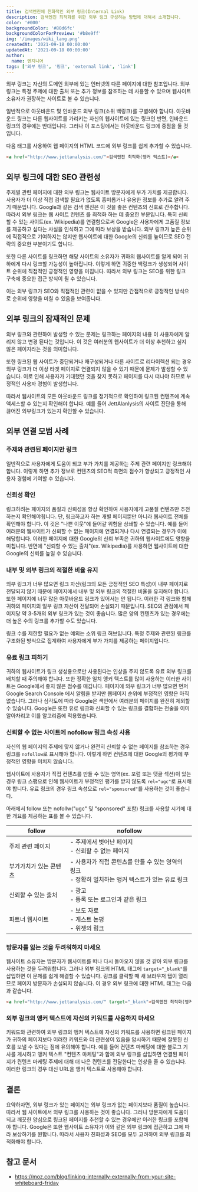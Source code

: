 ```yaml
---
title: 검색엔진에 친화적인 외부 링크(Internal Link)
description: 검색엔진 최적화를 위한 외부 링크 구성하는 방법에 대해서 소개합니다.
color: '#000'
backgroundColor: '#80d6fc'
backgroundColorForPreview: '#b8e9ff'
img: '/images/wiki_lang.png'
createdAt: '2021-09-18 00:00:00'
updatedAt: '2021-09-18 00:00:00'
author:
  name: 엔지니어
tags: ['외부 링크', '링크', 'external link', 'link']
---
```


외부 링크는 자신의 도메인 외부에 있는 인터넷의 다른 페이지에 대한 참조입니다. 외부 링크는 특정 주제에 대한 출처 또는 추가 정보를 참조하는 데 사용할 수 있으며 웹사이트 소유자가 권장하는 사이트로 볼 수 있습니다.

<!--more-->

일반적으로 아웃바운드 및 인바운드 외부 링크(소위 <nuxt-link to="/blog/backlink">백링크</nuxt-link>)를 구별해야 합니다. 아웃바운드 링크는 다른 웹사이트를 가리키는 자신의 웹사이트에 있는 링크인 반면, 인바운드 링크의 경우에는 반대입니다. 그러나 이 포스팅에서는 아웃바운드 링크에 중점을 둘 것입니다.

다음 태그를 사용하여 웹 페이지의 HTML 코드에 외부 링크를 쉽게 추가할 수 있습니다.

```html
<a href="http://www.jettanalysis.com/">검색엔진 최적화(앵커 텍스트)</a>
```

## 외부 링크에 대한 SEO 관련성

주제별 관련 페이지에 대한 외부 링크는 웹사이트 방문자에게 부가 가치를 제공합니다. 사용자가 더 이상 직접 검색할 필요가 없도록 흥미롭거나 유용한 정보를 추가로 알려 주기 때문입니다. Google과 같은 검색 엔진은 이 것을 좋은 컨텐츠의 신호로 간주합니다. 따라서 외부 링크는 웹 사이트 컨텐츠 를 최적화 하는 데 중요한 부분입니다. 특히 신뢰할 수 있는 사이트(ex. Wikipedia)를 연결함으로써 Google은 사용자에게 고품질 정보를 제공하고 싶다는 사실을 인식하고 그에 따라 보상을 받습니다. 외부 링크가 높은 순위에 직접적으로 기여하지는 않지만 웹사이트에 대한 Google의 신뢰를 높이므로 SEO 전략의 중요한 부분이기도 합니다.

<simple-diagnosis title='외부 링크 SEO 진단하기' description='검색엔진 최적화를 위한 외부 링크를 진단해보세요.'></simple-diagnosis>

또한 다른 사이트를 링크하면 해당 사이트의 소유자가 귀하의 웹사이트를 알게 되어 귀하에게 다시 링크할 가능성이 높아집니다. 이렇게 하면 귀중한 백링크가 생성되어 사이트 순위에 직접적인 긍정적인 영향을 미칩니다. 따라서 외부 링크는 SEO를 위한 링크 구축에 중요한 접근 방식이 될 수 있습니다.

이는 외부 링크가 SEO와 직접적인 관련이 없을 수 있지만 간접적으로 긍정적인 방식으로 순위에 영향을 미칠 수 있음을 보여줍니다.

## 외부 링크의 잠재적인 문제

외부 링크와 관련하여 발생할 수 있는 문제는 링크하는 페이지의 내용 이 사용자에게 알리지 않고 변경 된다는 것입니다. 이 것은 여러분의 웹사이트가 더 이상 추천하고 싶지 않은 페이지라는 것을 의미합니다.

또한 링크된 웹 사이트가 중단되거나 재구성되거나 다른 사이트로 리다이렉션 되는 경우 외부 링크가 더 이상 타겟 페이지로 연결되지 않을 수 있기 때문에 문제가 발생할 수 있습니다. 이로 인해 사용자가 기대했던 것을 찾지 못하고 페이지를 다시 떠나야 하므로 부정적인 사용자 경험이 발생합니다.

따라서 웹사이트의 모든 아웃바운드 링크를 정기적으로 확인하여 링크된 컨텐츠에 계속 액세스할 수 있는지 확인해야 합니다. 예를 들어 JettAlanlysis의 사이트 진단을 통해 끊어진 외부링크가 있는지 확인할 수 있습니다.

## 외부 연결 모범 사례

### 주제와 관련된 페이지만 링크

일반적으로 사용자에게 도움이 되고 부가 가치를 제공하는 주제 관련 페이지만 링크해야 합니다. 이렇게 하면 추가 정보로 컨텐츠의 SEO적 측면의 점수가 향상되고 긍정적인 사용자 경험에 기여할 수 있습니다.

### 신뢰성 확인

링크하려는 페이지의 품질과 신뢰성을 항상 확인하여 사용자에게 고품질 컨텐츠만 추천하는지 확인해야힙니다. 단, 링크하고자 하는 개별 페이지뿐만 아니라 웹사이트 전체를 확인해야 합니다. 이 것은 "나쁜 이웃"에 들어갈 위험을 상쇄할 수 있습니다. 예를 들어 여러분의 웹사이트가 신뢰할 수 없는 페이지에 연결되거나 다시 연결되는 경우가 이에 해당합니다. 이러한 페이지에 대한 Google의 신뢰 부족은 귀하의 웹사이트에도 영향을 미칩니다. 반면에 "신뢰할 수 있는 출처"(ex. Wikipedia)를 사용하면 웹사이트에 대한 Google의 신뢰를 높일 수 있습니다.

### 내부 및 외부 링크의 적절한 비율 유지

외부 링크가 너무 많으면 링크 자산(링크의 모든 긍정적인 SEO 특성)이 내부 페이지로 전달되지 않기 때문에 페이지에서 내부 및 외부 링크의 적절한 비율을 유지해야 합니다. 또한 페이지에 너무 많은 아웃바운드 링크가 있어서는 안 됩니다. 이러한 각 링크와 함께 귀하의 페이지의 일부 링크 자산이 전달되어 손실되기 때문입니다. SEO의 관점에서 페이지당 약 3-5개의 외부 링크가 있는 것이 좋습니다. 많은 양의 컨텐츠가 있는 경우에는 더 높은 수의 링크를 추가할 수도 있습니다.

링크 수를 제한할 필요가 없는 예외는 소위 링크 허브입니다. 특정 주제와 관련된 링크를 구조화된 방식으로 집계하여 사용자에게 부가 가치를 제공하는 페이지입니다.

### 유료 링크 피하기

귀하의 웹사이트가 링크 생성용으로만 사용된다는 인상을 주지 않도록 유료 외부 링크를 배치할 때 주의해야 합니다. 또한 정확한 일치 앵커 텍스트를 많이 사용하는 이러한 사이트는 Google에서 좋지 않은 점수를 매깁니다. 페이지에 외부 링크가 너무 많으면 먼저 Google Search Console 에서 알림을 받지만 웹페이지 순위에 부정적인 영향은 아직 없습니다. 그러나 심각도에 따라 Google은 색인에서 여러분의 페이지를 완전히 제외할 수 있습니다. Google은 또한 유료 링크와 신뢰할 수 있는 링크를 결합하는 전술을 이미 알아차리고 이를 알고리즘에 적용했습니다.

### 신뢰할 수 없는 사이트에 nofollow 링크 속성 사용

자신의 웹 페이지의 주제에 맞지 않거나 완전히 신뢰할 수 없는 페이지를 참조하는 경우 링크를 `nofollow`로 표시해야 합니다. 이렇게 하면 컨텐츠에 대한 Google의 평가에 부정적인 영향을 미치지 않습니다.

웹사이트에 사용자가 직접 컨텐츠를 만들 수 있는 영역(ex. 포럼 또는 댓글 섹션)이 있는 경우 링크 스팸으로 인해 웹사이트가 부정적인 평가를 받지 않도록 `rel="ugc"`로 표시해야 합니다. 유료 링크의 경우 링크 속성으로 `rel="sponsored"`를 사용하는 것이 좋습니다.

아래에서 follow 또는 nofollw("ugc" 및 "sponsored" 포함) 링크를 사용할 시기에 대한 개요를 제공하는 표를 볼 수 있습니다.

| follow | nofollow |
| --- | --- |
| 주제 관련 페이지 | - 주제에서 벗어난 페이지<br>- 신뢰할 수 없는 페이지 |
| 부가가치가 있는 콘텐츠 | - 사용자가 직접 콘텐츠를 만들 수 있는 영역의 링크<br>- 정확히 일치하는 앵커 텍스트가 있는 유료 링크 |
| 신뢰할 수 있는 출처 | - 광고<br>- 등록 또는 로그인과 같은 링크 |
| 파트너 웹사이트 | - 보도 자료<br>- 게스트 논평<br>- 위젯의 링크 |

### 방문자를 잃는 것을 두려워하지 마세요

웹사이트 소유자는 방문자가 웹사이트를 떠나 다시 돌아오지 않을 것 같아 외부 링크를 사용하는 것을 두려워합니다. 그러나 외부 링크의 HTML 태그에 `target="_blank"`를 삽입하면 이 문제를 쉽게 해결할 수 있습니다. 링크를 클릭할 때 새 브라우저 탭이 열리므로 페이지 방문자가 손실되지 않습니다. 이 경우 외부 링크에 대한 HTML 태그는 다음과 같습니다.

```html
<a href="http://www.jettanalysis.com/" target="_blank">검색엔진 최적화(앵커 텍스트)</a>
```

### 외부 링크의 앵커 텍스트에 자신의 키워드를 사용하지 마세요

키워드와 관련하여 외부 링크의 앵커 텍스트에 자신의 키워드를 사용하면 링크된 페이지가 귀하의 페이지보다 이러한 키워드와 더 관련성이 있음을 암시하기 때문에 잘못된 신호를 보낼 수 있다는 점에 유의해야 합니다. 예를 들어 컨텐츠 마케팅에 대한 블로그 기사를 게시하고 앵커 텍스트 "컨텐츠 마케팅"과 함께 외부 링크를 삽입하면 연결된 페이지가 컨텐츠 마케팅 주제에 대해 더 나은 컨텐츠를 전달한다는 인상을 줄 수 있습니다. 이러한 링크의 경우 대신 URL을 앵커 텍스트로 사용해야 합니다.

## 결론

요약하자면, 외부 링크가 있는 페이지는 외부 링크가 없는 페이지보다 품질이 높습니다. 따라서 웹 사이트에서 외부 링크를 사용하는 것이 좋습니다. 그러나 방문자에게 도움이 되고 깨끗한 양심으로 링크된 페이지를 추천할 수 있는 경우에만 이러한 링크를 포함해야 합니다. Google은 또한 웹사이트 소유자가 이와 같은 외부 링크에 접근하고 그에 따라 보상하기를 원합니다. 따라서 사용자 친화성과 SEO를 모두 고려하여 외부 링크를 최적화해야 합니다.

## 참고 문서

- https://moz.com/blog/linking-internally-externally-from-your-site-whiteboard-friday
